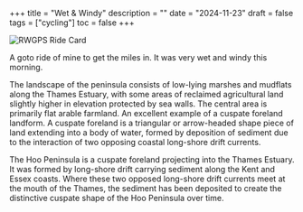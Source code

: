 +++
title = "Wet & Windy"
description = ""
date = "2024-11-23"
draft = false
tags = ["cycling"]
toc = false
+++

![RWGPS Ride Card](https://i.ibb.co/hdbm30G/card.png)


A goto ride of mine to get the miles in. It was very wet and windy this morning. 

The landscape of the peninsula consists of low-lying marshes and mudflats along the Thames Estuary, with some areas of reclaimed agricultural land slightly higher in elevation protected by sea walls. The central area is primarily flat arable farmland. An excellent example of a cuspate foreland landform. A cuspate foreland is a triangular or arrow-headed shape piece of land extending into a body of water, formed by deposition of sediment due to the interaction of two opposing coastal long-shore drift currents. 

The Hoo Peninsula is a cuspate foreland projecting into the Thames Estuary. It was formed by long-shore drift carrying sediment along the Kent and Essex coasts. Where these two opposed long-shore drift currents meet at the mouth of the Thames, the sediment has been deposited to create the distinctive cuspate shape of the Hoo Peninsula over time.